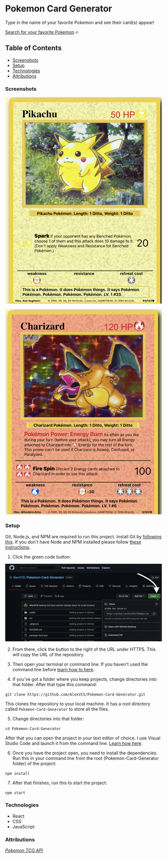# Pokemon Card Generator

Type in the name of your favorite Pokemon and see their card(s) appear!

[Search for your favorite Pokemon](https://pokemoncardgen.netlify.app/) 🔥

## Table of Contents
* [Screenshots](#screenshots)
* [Setup](#setup)
* [Technologies](#technologies)
* [Attributions](#attributions)

### Screenshots

<p align="left">
    <img alt="Pikachu pokemon card" src="images/pikachu.png">
</p>

<p align="right">
    <img alt="Charizard pokemon card" src="images/charizard.png">
</p>

### Setup

Git, Node.js, and NPM are required to run this project. Install Git by [following this](https://git-scm.com/book/en/v2/Getting-Started-Installing-Git). If you don't have Node and NPM installed please follow [these instructions](https://docs.npmjs.com/downloading-and-installing-node-js-and-npm).

1. Click the green code button:

<img alt="Screenshot showing the green code button on GitHub" src="images/greenCodeButton.png">

2. From there, click the button to the right of the URL under HTTPS. This will copy the URL of the repository.

3. Then open your terminal or command line. If you haven't used the command line before [learn how to here](https://www.theodinproject.com/lessons/foundations-command-line-basics).

4. If you've got a folder where you keep projects, change directories into that folder. After that type this command:

```git clone https://github.com/AlexVCS/Pokemon-Card-Generator.git```

This clones the repository to your local machine. It has a root directory called `Pokemon-Card-Generator` to store all the files.

5. Change directories into that folder:

```cd Pokemon-Card-Generator```

After that you can open the project in your text editor of choice. I use Visual Studio Code and launch it from the command line. [Learn how here](https://code.visualstudio.com/docs/setup/mac).

6. Once you have the project open, you need to install the dependencies. Run this in your command line from the root (Pokemon-Card-Generator folder) of the project:

```npm install```

7. After that finishes, run this to start the project:

```npm start```

### Technologies

* React
* CSS
* JavaScript

### Attributions

*[Pokemon TCG API](https://pokemontcg.io/)*